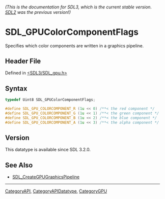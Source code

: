 ###### (This is the documentation for SDL3, which is the current stable version. [SDL2](https://wiki.libsdl.org/SDL2/) was the previous version!)
# SDL_GPUColorComponentFlags

Specifies which color components are written in a graphics pipeline.

## Header File

Defined in [<SDL3/SDL_gpu.h>](https://github.com/libsdl-org/SDL/blob/main/include/SDL3/SDL_gpu.h)

## Syntax

```c
typedef Uint8 SDL_GPUColorComponentFlags;

#define SDL_GPU_COLORCOMPONENT_R (1u << 0) /**< the red component */
#define SDL_GPU_COLORCOMPONENT_G (1u << 1) /**< the green component */
#define SDL_GPU_COLORCOMPONENT_B (1u << 2) /**< the blue component */
#define SDL_GPU_COLORCOMPONENT_A (1u << 3) /**< the alpha component */
```

## Version

This datatype is available since SDL 3.2.0.

## See Also

- [SDL_CreateGPUGraphicsPipeline](SDL_CreateGPUGraphicsPipeline)

----
[CategoryAPI](CategoryAPI), [CategoryAPIDatatype](CategoryAPIDatatype), [CategoryGPU](CategoryGPU)

